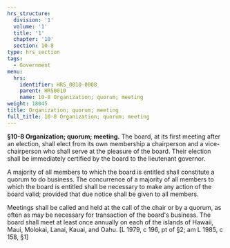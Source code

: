 ```yaml
---
hrs_structure:
  division: '1'
  volume: '1'
  title: '1'
  chapter: '10'
  section: 10-8
type: hrs_section
tags:
  - Government
menu:
  hrs:
    identifier: HRS_0010-0008
    parent: HRS0010
    name: 10-8 Organization; quorum; meeting
weight: 18045
title: Organization; quorum; meeting
full_title: 10-8 Organization; quorum; meeting
---
```

**§10-8 Organization; quorum; meeting.** The board, at its first meeting after an election, shall elect from its own membership a chairperson and a vice-chairperson who shall serve at the pleasure of the board. Their election shall be immediately certified by the board to the lieutenant governor.

A majority of all members to which the board is entitled shall constitute a quorum to do business. The concurrence of a majority of all members to which the board is entitled shall be necessary to make any action of the board valid; provided that due notice shall be given to all members.

Meetings shall be called and held at the call of the chair or by a quorum, as often as may be necessary for transaction of the board's business. The board shall meet at least once annually on each of the islands of Hawaii, Maui, Molokai, Lanai, Kauai, and Oahu. [L 1979, c 196, pt of §2; am L 1985, c 158, §1]